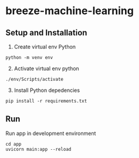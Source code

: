 # breeze-machine-learning

## Setup and Installation

1. Create virtual env Python

```
python -m venv env
```

2. Activate virtual env python

```
./env/Scripts/activate
```

3. Install Python depedencies

```
pip install -r requirements.txt
```

## Run 

Run app in development environment

```
cd app
uvicorn main:app --reload
```
